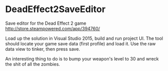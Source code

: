# DeadEffect2SaveEditor
Save editor for the Dead Effect 2 game
http://store.steampowered.com/app/394760/

Load up the solution in Visual Studio 2015, build and run project UI. The tool should locate your game save data (first profile) and load it.
Use the raw data view to tinker, then press save.

An interesting thing to do is to bump your weapon's level to 30 and wreck the shit of all the zombies.
